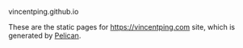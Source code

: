 vincentping.github.io

These are the static pages for <https://vincentping.com> site, which is generated by [Pelican](http://getpelican.com).
